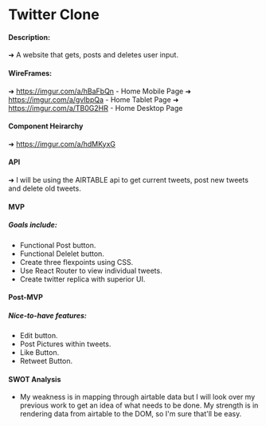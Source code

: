 # Twitter Clone

#### Description:
➜ A website that gets, posts and deletes user input. 

#### WireFrames:
➜ https://imgur.com/a/hBaFbQn - Home Mobile Page
➜ https://imgur.com/a/gvIbpQa - Home Tablet Page
➜ https://imgur.com/a/TB0G2HR - Home Desktop Page


#### Component Heirarchy
➜ https://imgur.com/a/hdMKyxG

#### API 
➜ I will be using the AIRTABLE api to get current tweets, post new tweets and delete old tweets.

#### MVP
##### Goals include:
- Functional Post button.
- Functional Delelet button.
- Create three flexpoints using CSS.
- Use React Router to view individual tweets.
- Create twitter replica with superior UI. 


#### Post-MVP
##### Nice-to-have features:
- Edit button.
- Post Pictures within tweets.
- Like Button.
- Retweet Button.

#### SWOT Analysis
 - My weakness is in mapping through airtable data but I will look over my previous work to get an idea of what needs to be done. My strength is in rendering data from airtable to the DOM, so I'm sure that'll be easy. 